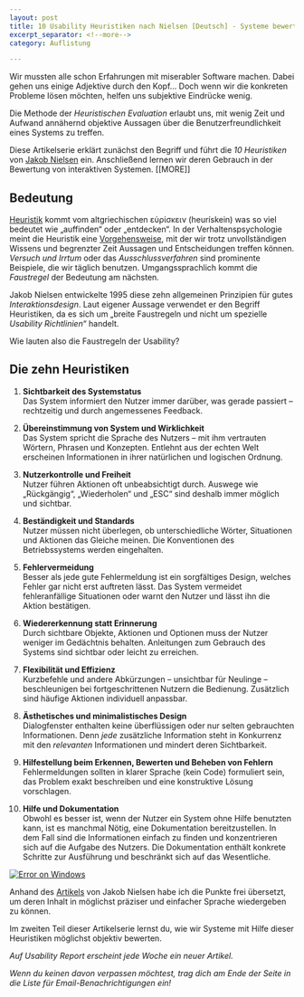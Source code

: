 ```yaml
---
layout: post
title: 10 Usability Heuristiken nach Nielsen [Deutsch] - Systeme bewerten ohne zu fluchen
excerpt_separator: <!--more-->
category: Auflistung

---
```

Wir mussten alle schon Erfahrungen mit miserabler Software machen. Dabei gehen uns einige Adjektive durch den Kopf… Doch wenn wir die konkreten Probleme lösen möchten, helfen uns subjektive Eindrücke wenig.

Die Methode der _Heuristischen Evaluation_ erlaubt uns, mit wenig Zeit und Aufwand annähernd objektive Aussagen über die Benutzerfreundlichkeit eines Systems zu treffen.

Diese Artikelserie erklärt zunächst den Begriff und führt die _10 Heuristiken_ von [Jakob Nielsen](https://www.nngroup.com/people/jakob-nielsen/) ein. Anschließend lernen wir deren Gebrauch in der Bewertung von interaktiven Systemen.
[[MORE]]

## Bedeutung

[Heuristik](https://de.wikipedia.org/wiki/Heuristik) kommt vom altgriechischen εὑρίσκειν (heurískein) was so viel bedeutet wie „auffinden“ oder „entdecken“. In der Verhaltenspsychologie meint die Heuristik eine [Vorgehensweise](https://www.verywell.com/what-is-a-heuristic-2795235), mit der wir trotz unvollständigen Wissens und begrenzter Zeit Aussagen und Entscheidungen treffen können. _Versuch und Irrtum_ oder das _Ausschlussverfahren_ sind prominente Beispiele, die wir täglich benutzen. Umgangssprachlich kommt die _Faustregel_ der Bedeutung am nächsten.

Jakob Nielsen entwickelte 1995 diese zehn allgemeinen Prinzipien für gutes _Interaktionsdesign_. Laut eigener Aussage verwendet er den Begriff Heuristiken, da es sich um „breite Faustregeln und nicht um spezielle _Usability Richtlinien_“ handelt.

Wie lauten also die Faustregeln der Usability?

## Die zehn Heuristiken

1.  **Sichtbarkeit des Systemstatus**  
Das System informiert den Nutzer immer darüber, was gerade passiert – rechtzeitig und durch angemessenes Feedback.

2.  **Übereinstimmung von System und Wirklichkeit**  
Das System spricht die Sprache des Nutzers – mit ihm vertrauten Wörtern, Phrasen und Konzepten. Entlehnt aus der echten Welt erscheinen Informationen in ihrer natürlichen und logischen Ordnung.

3.  **Nutzerkontrolle und Freiheit**  
Nutzer führen Aktionen oft unbeabsichtigt durch. Auswege wie „Rückgängig“, „Wiederholen“ und „ESC“ sind deshalb immer möglich und sichtbar.

4.  **Beständigkeit und Standards**  
Nutzer müssen nicht überlegen, ob unterschiedliche Wörter, Situationen und Aktionen das Gleiche meinen. Die Konventionen des Betriebssystems werden eingehalten.

5.  **Fehlervermeidung**  
Besser als jede gute Fehlermeldung ist ein sorgfältiges Design, welches Fehler gar nicht erst auftreten lässt. Das System vermeidet fehleranfällige Situationen oder warnt den Nutzer und lässt ihn die Aktion bestätigen.

6.  **Wiedererkennung statt Erinnerung**  
Durch sichtbare Objekte, Aktionen und Optionen muss der Nutzer weniger im Gedächtnis behalten. Anleitungen zum Gebrauch des Systems sind sichtbar oder leicht zu erreichen.

7.  **Flexibilität und Effizienz**  
Kurzbefehle und andere Abkürzungen – unsichtbar für Neulinge – beschleunigen bei fortgeschrittenen Nutzern die Bedienung. Zusätzlich sind häufige Aktionen individuell anpassbar.

8.  **Ästhetisches und minimalistisches Design**  
Dialogfenster enthalten keine überflüssigen oder nur selten gebrauchten Informationen. Denn _jede_ zusätzliche Information steht in Konkurrenz mit den _relevanten_ Informationen und mindert deren Sichtbarkeit.

9.  **Hilfestellung beim Erkennen, Bewerten und Beheben von Fehlern**  
Fehlermeldungen sollten in klarer Sprache (kein Code) formuliert sein, das Problem exakt beschreiben und eine konstruktive Lösung vorschlagen.

10.  **Hilfe und Dokumentation**  
Obwohl es besser ist, wenn der Nutzer ein System ohne Hilfe benutzten kann, ist es manchmal Nötig, eine Dokumentation bereitzustellen. In dem Fall sind die Informationen einfach zu finden und konzentrieren sich auf die Aufgabe des Nutzers. Die Dokumentation enthält konkrete Schritte zur Ausführung und beschränkt sich auf das Wesentliche.

[![Error on Windows](https://68.media.tumblr.com/c077e926808a04e6d633f18908bcace8/tumblr_inline_oor7t93b4o1tupr4e_540.png)](https://www.medo64.com/2013/03/error-the-operation-completed-successfully/)

Anhand des [Artikels](https://www.nngroup.com/articles/ten-usability-heuristics/) von Jakob Nielsen habe ich die Punkte frei übersetzt, um deren Inhalt in möglichst präziser und einfacher Sprache wiedergeben zu können.

Im zweiten Teil dieser Artikelserie lernst du, wie wir Systeme mit Hilfe dieser Heuristiken möglichst objektiv bewerten.

_Auf Usability Report erscheint jede Woche ein neuer Artikel._

_Wenn du keinen davon verpassen möchtest, trag dich am Ende der Seite in die Liste für Email-Benachrichtigungen ein!_
